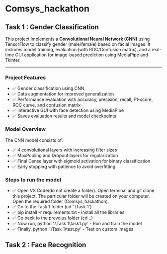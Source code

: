 # Comsys_hackathon

## Task 1 : Gender Classification

This project implements a **Convolutional Neural Network (CNN)** using TensorFlow to classify gender (male/female) based on facial images. It includes model training, evaluation (with ROC/Confusion matrix), and a real-time GUI application for image-based prediction using MediaPipe and Tkinter.

---

### Project Features

- ✅ Gender classification using CNN
- ✅ Data augmentation for improved generalization
- ✅ Performance evaluation with accuracy, precision, recall, F1-score, ROC curve, and confusion matrix
- ✅ Interactive GUI with face detection using MediaPipe
- ✅ Saves evaluation results and model checkpoints


### Model Overview

The CNN model consists of:
- ✅ 4 convolutional layers with increasing filter sizes
- ✅ MaxPooling and Dropout layers for regularization
- ✅ Final Dense layer with sigmoid activation for binary classification
- ✅ Early stopping with patience to avoid overfitting

### Steps to run the model
- ✅ Open VS Code(do not create a folder). Open terminal and git clone this project. The particular folder will be created on your computer. Open the required folder (Comsys_hackathon).
- ✅ Go to the Task 1 folder (cd '.\Task 1\')
- ✅ pip install -r requirements.txt - Install all the libraries
- ✅ Go back to the prevoius folder (cd ..)
- ✅ Now run, python '.\Task 1\task1.py' - Run and train the model
- ✅ Finally, python '.\Task 1\test.py' - Test on custom images


## Task 2 : Face Recognition



